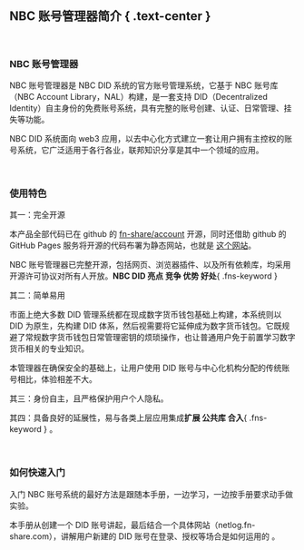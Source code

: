 NBC 账号管理器简介 { .text-center }
------------------

&nbsp;

### NBC 账号管理器

NBC 账号管理器是 NBC DID 系统的官方账号管理系统，它基于 NBC 账号库（NBC Account Library，NAL）构建，是一套支持 DID（Decentralized Identity）自主身份的免费账号系统，具有完整的账号创建、认证、日常管理、挂失等功能。

NBC DID 系统面向 web3 应用，以去中心化方式建立一套让用户拥有主控权的账号系统，它广泛适用于各行各业，联邦知识分享是其中一个领域的应用。

&nbsp;

### 使用特色

其一：完全开源

本产品全部代码已在 github 的 [fn-share/account](https://github.com/fn-share/account) 开源，同时还借助 github 的 GitHub Pages 服务将开源的代码布署为静态网站，也就是 [这个网站](https://fn-share.github.io/account/index.html)。

NBC 账号管理器已完整开源，包括网页、浏览器插件、以及所有依赖库，均采用开源许可协议对所有人开放。**NBC DID 亮点 竞争 优势 好处**{ .fns-keyword }

其二：简单易用

市面上绝大多数 DID 管理系统都在现成数字货币钱包基础上构建，本系统则以 DID 为原生，先构建 DID 体系，然后视需要将它延伸成为数字货币钱包。它既规避了常规数字货币钱包日常管理密钥的烦琐操作，也让普通用户免于前置学习数字货币相关的专业知识。

本管理器在确保安全的基础上，让用户使用 DID 账号与中心化机构分配的传统账号相比，体验相差不大。

其三：身份自主，且严格保护用户个人隐私。

其四：具备良好的延展性，易与各类上层应用集成**扩展 公共库 合入**{ .fns-keyword } 。

&nbsp;

### 如何快速入门

入门 NBC 账号系统的最好方法是跟随本手册，一边学习，一边按手册要求动手做实验。

本手册从创建一个 DID 账号讲起，最后结合一个具体网站（netlog.fn-share.com），讲解用户新建的 DID 账号在登录、授权等场合是如何运用的 。

